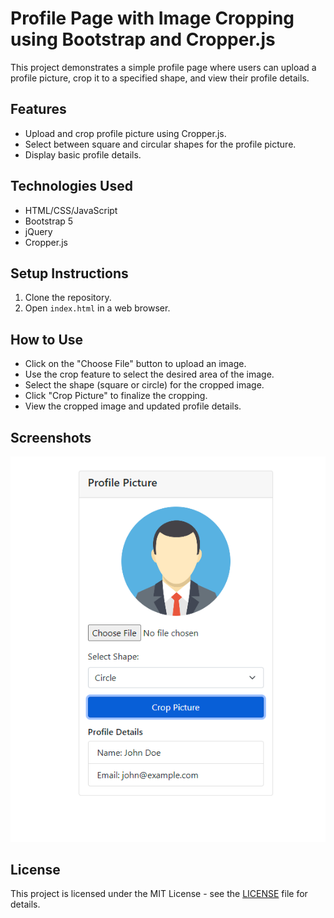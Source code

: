 # Profile Page with Image Cropping using Bootstrap and Cropper.js

This project demonstrates a simple profile page where users can upload a profile picture, crop it to a specified shape, and view their profile details.

## Features

- Upload and crop profile picture using Cropper.js.
- Select between square and circular shapes for the profile picture.
- Display basic profile details.

## Technologies Used

- HTML/CSS/JavaScript
- Bootstrap 5
- jQuery
- Cropper.js

## Setup Instructions

1. Clone the repository.
2. Open `index.html` in a web browser.

## How to Use

- Click on the "Choose File" button to upload an image.
- Use the crop feature to select the desired area of the image.
- Select the shape (square or circle) for the cropped image.
- Click "Crop Picture" to finalize the cropping.
- View the cropped image and updated profile details.

## Screenshots

![Profile Page Screenshot](./screenshot.png)

## License

This project is licensed under the MIT License - see the [LICENSE](./LICENSE) file for details.
